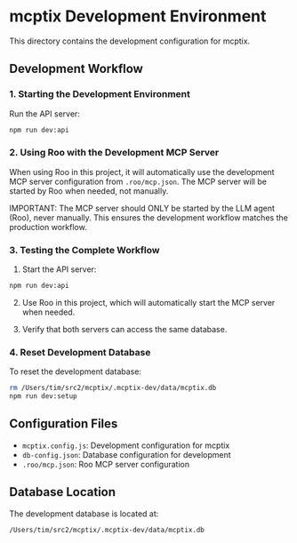 # mcptix Development Environment

This directory contains the development configuration for mcptix.

## Development Workflow

### 1. Starting the Development Environment

Run the API server:
```bash
npm run dev:api
```

### 2. Using Roo with the Development MCP Server

When using Roo in this project, it will automatically use the development MCP server
configuration from `.roo/mcp.json`. The MCP server will be started by Roo when needed,
not manually.

IMPORTANT: The MCP server should ONLY be started by the LLM agent (Roo), never manually.
This ensures the development workflow matches the production workflow.

### 3. Testing the Complete Workflow

1. Start the API server:
```bash
npm run dev:api
```

2. Use Roo in this project, which will automatically start the MCP server when needed.

3. Verify that both servers can access the same database.

### 4. Reset Development Database

To reset the development database:
```bash
rm /Users/tim/src2/mcptix/.mcptix-dev/data/mcptix.db
npm run dev:setup
```

## Configuration Files

- `mcptix.config.js`: Development configuration for mcptix
- `db-config.json`: Database configuration for development
- `.roo/mcp.json`: Roo MCP server configuration

## Database Location

The development database is located at:
```
/Users/tim/src2/mcptix/.mcptix-dev/data/mcptix.db
```
